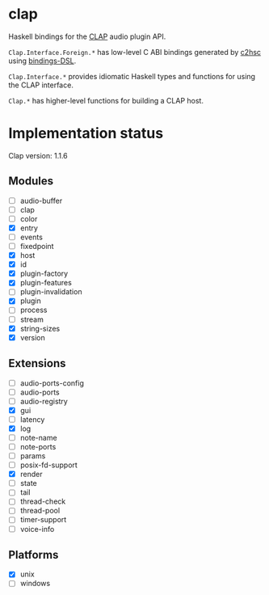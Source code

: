 # clap

Haskell bindings for the [CLAP](https://cleveraudio.org/) audio plugin API.

`Clap.Interface.Foreign.*` has low-level C ABI bindings generated by [c2hsc](https://hackage.haskell.org/package/c2hsc) using [bindings-DSL](https://hackage.haskell.org/package/bindings-DSL).

`Clap.Interface.*` provides idiomatic Haskell types and functions for using the CLAP interface.

`Clap.*` has higher-level functions for building a CLAP host.

# Implementation status

Clap version: 1.1.6

## Modules

- [ ] audio-buffer
- [ ] clap
- [ ] color
- [x] entry
- [ ] events
- [ ] fixedpoint
- [x] host
- [x] id
- [x] plugin-factory
- [x] plugin-features
- [ ] plugin-invalidation
- [x] plugin
- [ ] process
- [ ] stream
- [x] string-sizes
- [x] version

## Extensions

- [ ] audio-ports-config
- [ ] audio-ports
- [ ] audio-registry
- [x] gui
- [ ] latency
- [x] log
- [ ] note-name
- [ ] note-ports
- [ ] params
- [ ] posix-fd-support
- [x] render
- [ ] state
- [ ] tail
- [ ] thread-check
- [ ] thread-pool
- [ ] timer-support
- [ ] voice-info

## Platforms

- [x] unix
- [ ] windows